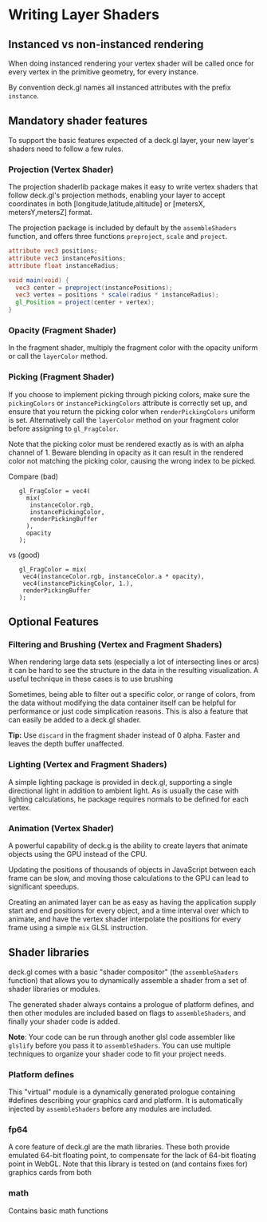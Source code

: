 # Writing Layer Shaders

## Instanced vs non-instanced rendering

When doing instanced rendering your vertex shader will be called once for
every vertex in the primitive geometry, for every instance.

By convention deck.gl names all instanced attributes with the prefix
`instance`.


## Mandatory shader features

To support the basic features expected of a deck.gl layer, your new layer's
shaders need to follow a few rules.


### Projection (Vertex Shader)

The projection shaderlib package makes it easy to write vertex shaders that
follow deck.gl's projection methods, enabling your layer to accept coordinates
in both [longitude,latitude,altitude] or [metersX, metersY,metersZ] format.

The projection package is included by default by the `assembleShaders` function,
and offers three functions `preproject`, `scale` and `project`.

```glsl
attribute vec3 positions;
attribute vec3 instancePositions;
attribute float instanceRadius;

void main(void) {
  vec3 center = preproject(instancePositions);
  vec3 vertex = positions * scale(radius * instanceRadius);
  gl_Position = project(center + vertex);
}

```


### Opacity (Fragment Shader)

In the fragment shader, multiply the fragment color with the opacity
uniform or call the `layerColor` method.


### Picking (Fragment Shader)

If you choose to implement picking through picking colors, make sure
the `pickingColors` or `instancePickingColors` attribute is correctly set up,
and ensure that you return the picking color when `renderPickingColors`
uniform is set. Alternatively call the `layerColor` method on your
fragment color before assigning to `gl_FragColor`.

Note that the picking color must be rendered exactly as is with an alpha
channel of 1. Beware blending in opacity as it can result in the rendered
color not matching the picking color, causing the wrong index to be picked.

Compare (bad)
```
   gl_FragColor = vec4(
     mix(
   	  instanceColor.rgb,
   	  instancePickingColor,
   	  renderPickingBuffer
     ),
     opacity
   );
```
vs (good)
```
   gl_FragColor = mix(
   	vec4(instanceColor.rgb, instanceColor.a * opacity),
   	vec4(instancePickingColor, 1.),
   	renderPickingBuffer
   );
```

## Optional Features


### Filtering and Brushing (Vertex and Fragment Shaders)

When rendering large data sets (especially a lot of intersecting lines or
arcs) it can be hard to see the structure in the data in the resulting
visualization. A useful technique in these cases is to use brushing

Sometimes, being able to filter out a specific color, or range of colors,
from the data without modifying the data container itself can be helpful
for performance or just code simplication reasons. This is also a feature
that can easily be added to a deck.gl shader.

**Tip:** Use `discard` in the fragment shader instead of 0 alpha.
Faster and leaves the depth buffer unaffected.


### Lighting (Vertex and Fragment Shaders)

A simple lighting package is provided in deck.gl, supporting a single
directional light in addition to ambient light. As is usually the case
with lighting calculations, he package requires normals to be defined
for each vertex.


### Animation (Vertex Shader)

A powerful capability of deck.g is the ability to create layers that animate
objects using the GPU instead of the CPU.

Updating the positions of thousands of objects in JavaScript
between each frame can be slow, and moving those calculations to the GPU
can lead to significant speedups.

Creating an animated layer can be as easy as having the application supply
start and end positions for every object, and a time interval over which
to animate, and have the vertex shader interpolate the positions for every
frame using a simple `mix` GLSL instruction.


## Shader libraries

deck.gl comes with a basic "shader compositor" (the `assembleShaders` function)
that allows you to dynamically assemble a shader from a set of shader
libraries or modules.

The generated shader always contains a prologue of platform defines, and then
other modules are included based on flags to `assembleShaders`, and finally
your shader code is added.

**Note**: Your code can be run through another glsl code assembler like
`glslify` before you pass it to `assembleShaders`. You can use multiple
techniques to organize your shader code to fit your project needs.


### Platform defines

This "virtual" module is a dynamically generated prologue containing
#defines describing your graphics card and platform. It is automatically
injected by `assembleShaders` before any modules are included.


### fp64

A core feature of deck.gl are the math libraries. These both provide
emulated 64-bit floating point, to compensate for the lack of 64-bit
floating point in WebGL. Note that this library is tested on (and contains
fixes for) graphics cards from both

### math

Contains basic math functions

